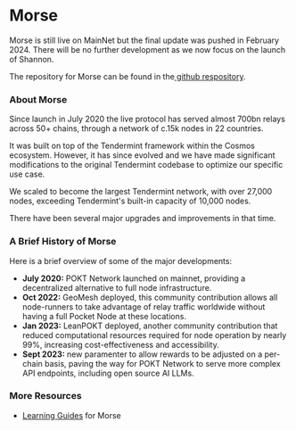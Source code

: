 # Morse

Morse is still live on MainNet but the final update was pushed in February 2024. There will be no further development as we now focus on the launch of Shannon.

The repository for Morse can be found in the[ github respository](https://github.com/pokt-network/pocket-core).

### About Morse

Since launch in July 2020 the live protocol has  served almost 700bn relays across 50+ chains, through a network of c.15k nodes in 22 countries.

It was built on top of the Tendermint framework within the Cosmos ecosystem. However, it has since evolved and we have made significant modifications to the original Tendermint codebase to optimize our specific use case.

We scaled to become the largest Tendermint network, with over 27,000 nodes, exceeding Tendermint's built-in capacity of 10,000 nodes.

There have been several major upgrades and improvements in that time.&#x20;

### A Brief History of Morse

Here is a brief overview of some of the major developments:

* **July 2020:** POKT Network launched on mainnet, providing a decentralized alternative to full node infrastructure.
* **Oct 2022:** GeoMesh deployed, this community contribution allows all node-runners to take advantage of relay traffic worldwide without having a full Pocket Node at these locations.
* **Jan 2023:** LeanPOKT deployed, another community contribution that reduced computational resources required for node operation by nearly 99%, increasing cost-effectiveness and accessibility.
* **Sept 2023:** new paramenter to allow rewards to be adjusted on a per-chain basis, paving the way for POKT Network to serve more complex API endpoints, including open source AI LLMs.

### More Resources

* [Learning Guides](https://drive.google.com/drive/folders/1t-t0n7uMyvx-wBraDWBKVRLh532ZfD-c) for Morse
